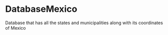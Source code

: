 DatabaseMexico
==============

Database that has all the states and municipalities along with its coordinates of Mexico
